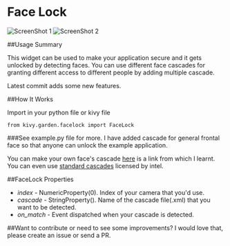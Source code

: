 Face Lock
=============

![ScreenShot 1](https://github.com/kivy-garden/garden.facelock/blob/master/Screenshot%201.png)
![ScreenShot 2](https://github.com/kivy-garden/garden.facelock/blob/master/screenshot.png)

##Usage Summary


This widget can be used to make your application secure and it gets unlocked by detecting faces. You can use different face cascades for granting different access to different people by adding multiple cascade. 

Latest commit adds some new features.

##How It Works


Import in your python file or kivy file
```
from kivy.garden.facelock import FaceLock
```

###See example.py file for more.
I have added cascade for general frontal face so that anyone can unlock the example application.

You can make your own face's cascade [here](https://www.youtube.com/watch?v=jG3bu0tjFbk&list=PLQVvvaa0QuDdttJXlLtAJxJetJcqmqlQq&index=17) is a link from which I learnt. You can even use [standard cascades](https://github.com/opencv/opencv/tree/master/data/haarcascades) licensed by intel.

##FaceLock Properties

- *index* - NumericProperty(0). Index of your camera that you'd use.
- *cascade* - StringProperty(). Name of the cascade file(.xml) that you want to be detected.
- *on_match* - Event dispatched when your cascade is detected.

##Want to contribute or need to see some improvements?
I would love that, please create an issue or send a PR.
